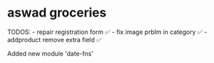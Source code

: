 # aswad groceries

TODOS:
    - repair registration form ✅
    - fix image prblm in category ✅
    - addproduct remove extra field ✅

Added new module 'date-fns'